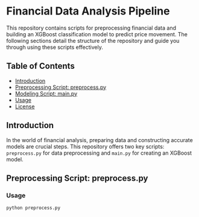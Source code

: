 # Financial Data Analysis Pipeline

This repository contains scripts for preprocessing financial data and building an XGBoost classification model to predict price movement. The following sections detail the structure of the repository and guide you through using these scripts effectively.

## Table of Contents

- [Introduction](#introduction)
- [Preprocessing Script: preprocess.py](#preprocessing-script-preprocesspy)
- [Modeling Script: main.py](#modeling-script-mainpy)
- [Usage](#usage)
- [License](#license)

## Introduction

In the world of financial analysis, preparing data and constructing accurate models are crucial steps. This repository offers two key scripts: `preprocess.py` for data preprocessing and `main.py` for creating an XGBoost model.

## Preprocessing Script: preprocess.py

### Usage
```bash
python preprocess.py
